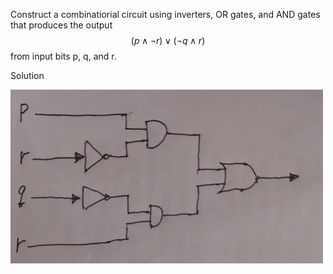 Construct a combinatiorial circuit using inverters, OR gates, and AND gates that produces the output $$(p \wedge \neg r) \vee (\neg q \wedge r)$$ from input bits p, q, and r.

Solution

![](1.2.46.jpg)